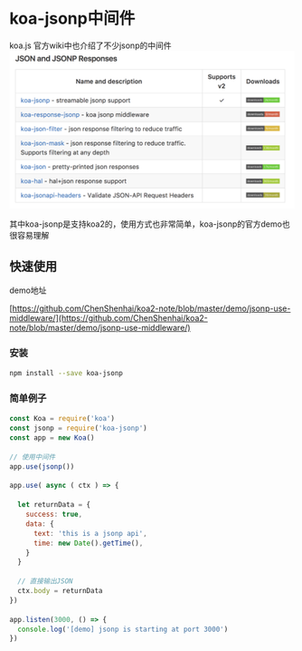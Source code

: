 # koa-jsonp中间件

koa.js 官方wiki中也介绍了不少jsonp的中间件
![jsonp-wiki](./../images/jsonp-wiki.png)

其中koa-jsonp是支持koa2的，使用方式也非常简单，koa-jsonp的官方demo也很容易理解


## 快速使用

demo地址

[https://github.com/ChenShenhai/koa2-note/blob/master/demo/jsonp-use-middleware/](https://github.com/ChenShenhai/koa2-note/blob/master/demo/jsonp-use-middleware/)


### 安装
```sh
npm install --save koa-jsonp
```

### 简单例子
```js
const Koa = require('koa')
const jsonp = require('koa-jsonp')
const app = new Koa()

// 使用中间件
app.use(jsonp())

app.use( async ( ctx ) => {
  
  let returnData = {
    success: true,
    data: {
      text: 'this is a jsonp api',
      time: new Date().getTime(),
    }
  }

  // 直接输出JSON
  ctx.body = returnData
})

app.listen(3000, () => {
  console.log('[demo] jsonp is starting at port 3000')
})

```